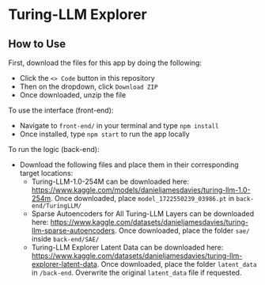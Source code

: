 # Turing-LLM Explorer

## How to Use

First, download the files for this app by doing the following:

-   Click the `<> Code` button in this repository
-   Then on the dropdown, click `Download ZIP`
-   Once downloaded, unzip the file

To use the interface (front-end):

-   Navigate to `front-end/` in your terminal and type `npm install`
-   Once installed, type `npm start` to run the app locally

To run the logic (back-end):

-   Download the following files and place them in their corresponding target locations:
    -   Turing-LLM-1.0-254M can be downloaded here: https://www.kaggle.com/models/danieljamesdavies/turing-llm-1.0-254m. Once downloaded, place `model_1722550239_03986.pt` in `back-end/TuringLLM/`
    -   Sparse Autoencoders for All Turing-LLM Layers can be downloaded here: https://www.kaggle.com/datasets/danieljamesdavies/turing-llm-sparse-autoencoders. Once downloaded, place the folder `sae/` inside `back-end/SAE/`
    -   Turing-LLM Explorer Latent Data can be downloaded here: https://www.kaggle.com/datasets/danieljamesdavies/turing-llm-explorer-latent-data. Once downloaded, place the folder `latent_data` in `/back-end`. Overwrite the original `latent_data` file if requested.
